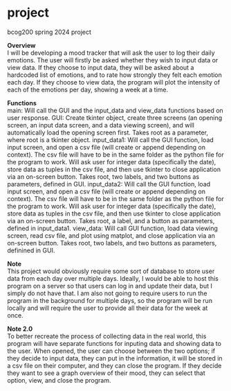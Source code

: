 # project
bcog200 spring 2024 project

**Overview** <br/>
I will be developing a mood tracker that will ask the user to log their daily emotions. The user will firstly be asked whether they wish to input data or view data. If they choose to input data, they will be asked about a hardcoded list of emotions, and to rate how strongly they felt each emotion each day. If they choose to view data, the program will plot the intensity of each of the emotions per day, showing a week at a time.

**Functions** <br/>
main: Will call the GUI and the input_data and view_data functions based on user response.
GUI: Create tkinter object, create three screens (an opening screen, an input data screen, and a data viewing screen), and will automatically load the opening screen first. Takes root as a parameter, where root is a tkinter object.
input_data1: Will call the GUI function, load input screen, and open a csv file (will create or append depending on context). The csv file will have to be in the same folder as the python file for the program to work. Will ask user for integer data (specifically the date), store data as tuples in the csv file, and then use tkinter to close application via an on-screen button. Takes root, two labels, and two buttons as parameters, defined in GUI.
input_data2: Will call the GUI function, load input screen, and open a csv file (will create or append depending on context). The csv file will have to be in the same folder as the python file for the program to work. Will ask user for integer data (specifically the date), store data as tuples in the csv file, and then use tkinter to close application via an on-screen button. Takes root, a label, and a button as parameters, defined in input_data1.
view_data: Will call GUI function, load data viewing screen, read csv file, and plot using matplot, and close application via an on-screen button. Takes root, two labels, and two buttons as parameters, definined in GUI.

**Note** <br/>
This project would obviously require some sort of database to store user data from each day over multiple days. Ideally, I would be able to host this program on a server so that users can log in and update their data, but I simply do not have that. I am also not going to require users to run the program in the background for multiple days, so the program will be run locally and will require the user to provide all their data for the week at once.

**Note 2.0** <br/>
To better recreate the process of collecting data in the real world, this program will have separate functions for inputing data and showing data to the user. When opened, the user can choose between the two options; if they decide to input data, they can put in the information, it will be stored in a csv file on their computer, and they can close the program. If they decide they want to see a graph overview of their mood, they can select that option, view, and close the program.



